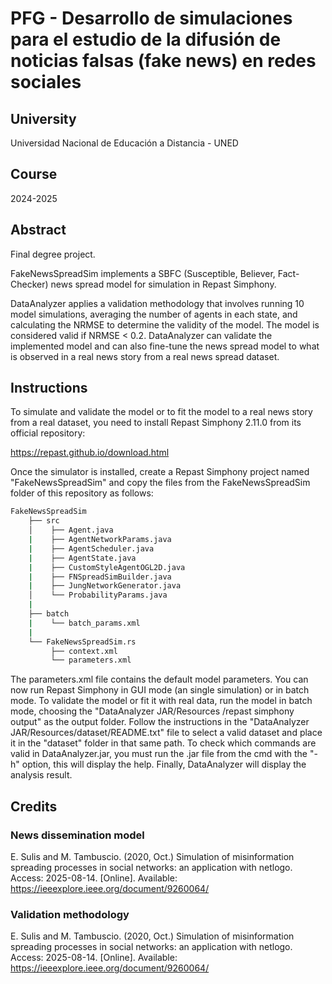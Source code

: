 # PFG - Desarrollo de simulaciones para el estudio de la difusión de noticias falsas (fake news) en redes sociales

## University
Universidad Nacional de Educación a Distancia - UNED

## Course
2024-2025

## Abstract
Final degree project.

FakeNewsSpreadSim implements a SBFC (Susceptible, Believer, Fact-Checker) news spread model for simulation in Repast Simphony. 

DataAnalyzer applies a validation methodology that involves running 10 model simulations, averaging the number of agents in each state, and calculating the NRMSE to determine the validity of the model. The model is considered valid if NRMSE < 0.2. DataAnalyzer can validate the implemented model and can also fine-tune the news spread model to what is observed in a real news story from a real news spread dataset.

## Instructions
To simulate and validate the model or to fit the model to a real news story from a real dataset, you need to install Repast Simphony 2.11.0 from its official repository:

https://repast.github.io/download.html

Once the simulator is installed, create a Repast Simphony project named "FakeNewsSpreadSim" and copy the files from the FakeNewsSpreadSim folder of this repository as follows:

```bash    
FakeNewsSpreadSim
    ├── src
    │    ├── Agent.java
    |    ├── AgentNetworkParams.java
    |    ├── AgentScheduler.java
    |    ├── AgentState.java
    |    ├── CustomStyleAgentOGL2D.java
    |    ├── FNSpreadSimBuilder.java
    |    ├── JungNetworkGenerator.java
    │    └── ProbabilityParams.java
    |
    ├── batch
    |    └── batch_params.xml
    |
    └── FakeNewsSpreadSim.rs
         ├── context.xml
         └── parameters.xml
```
         
The parameters.xml file contains the default model parameters. You can now run Repast Simphony in GUI mode (an single simulation) or in batch mode. To validate the model or fit it with real data, run the model in batch mode, choosing the "DataAnalyzer JAR/Resources 
/repast simphony output" as the output folder. Follow the instructions in the "DataAnalyzer JAR/Resources/dataset/README.txt" file to select a valid dataset and place it in the "dataset" folder in that same path. To check which commands are valid in DataAnalyzer.jar, you must run the .jar file from the cmd with the "-h" option, this will display the help. Finally, DataAnalyzer will display the analysis result.

## Credits
### News dissemination model
E. Sulis and M. Tambuscio. (2020, Oct.) Simulation of misinformation spreading processes
in social networks: an application with netlogo. Access: 2025-08-14. [Online]. Available:
https://ieeexplore.ieee.org/document/9260064/ 

### Validation methodology
E. Sulis and M. Tambuscio. (2020, Oct.) Simulation of misinformation spreading processes
in social networks: an application with netlogo. Access: 2025-08-14. [Online]. Available:
https://ieeexplore.ieee.org/document/9260064/



